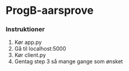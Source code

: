 # ProgB-aarsprove

### Instruktioner
1. Kør app.py
2. Gå til localhost:5000
3. Kør client.py 
4. Gentag step 3 så mange gange som ønsket
